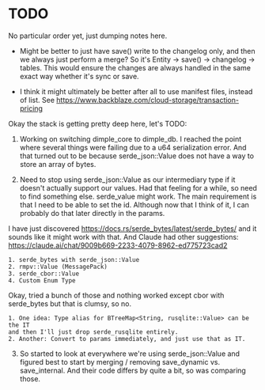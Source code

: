 # TODO

No particular order yet, just dumping notes here.

- Might be better to just have save() write to the changelog only, and then
we always just perform a merge? So it's Entity -> save() -> changelog -> tables.
This would ensure the changes are always handled in the same exact way whether
it's sync or save.

- I think it might ultimately be better after all to use manifest files, instead
of list. See https://www.backblaze.com/cloud-storage/transaction-pricing



Okay the stack is getting pretty deep here, let's TODO:

1. Working on switching dimple_core to dimple_db. I reached the point
where several things were failing due to a u64 serialization error. And
that turned out to be because serde_json::Value does not have
a way to store an array of bytes.

2. Need to stop using serde_json::Value as our intermediary type if it
doesn't actually support our values. Had that feeling for a while,
so need to find something else. serde_value might work. The main
requirement is that I need to be able to set the id. Although now
that I think of it, I can probably do that later directly in the params.

I have just discovered https://docs.rs/serde_bytes/latest/serde_bytes/
and it sounds like it might work with that. And Claude had other
suggestions: https://claude.ai/chat/9009b669-2233-4079-8962-ed775723cad2

    1. serde_bytes with serde_json::Value
    2. rmpv::Value (MessagePack)
    3. serde_cbor::Value
    4. Custom Enum Type

Okay, tried a bunch of those and nothing worked except cbor with serde_bytes
but that is clumsy, so no.

    1. One idea: Type alias for BTreeMap<String, rusqlite::Value> can be the IT
    and then I'll just drop serde_rusqlite entirely.
    2. Another: Convert to params immediately, and just use that as IT.

3. So started to look at everywhere we're using serde_json::Value and
figured best to start by merging / removing save_dynamic vs.
save_internal. And their code differs by quite a bit, so was comparing
those.

